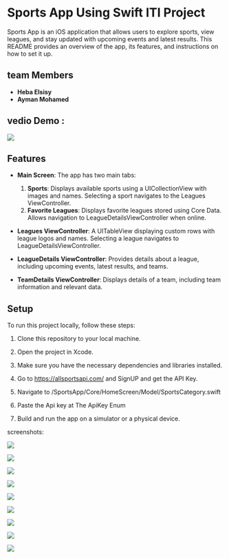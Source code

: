  # Sports App Using Swift ITI Project 
 Sports App is an iOS application that allows users to explore sports, view leagues, and stay updated with upcoming events and latest results. This README provides an overview of the app, its features, and instructions on how to set it up.

 ## team Members
 - **Heba Elsisy**
 - **Ayman Mohamed**

## vedio Demo : 

<img src="https://github.com/Ayman-Naim/Sports-App/blob/main/Screens%20/demo.gif">

## Features

- **Main Screen**: The app has two main tabs:
  1. **Sports**: Displays available sports using a UICollectionView with images and names. Selecting a sport navigates to the Leagues ViewController.
  2. **Favorite Leagues**: Displays favorite leagues stored using Core Data. Allows navigation to LeagueDetailsViewController when online.

- **Leagues ViewController**: A UITableView displaying custom rows with league logos and names. Selecting a league navigates to LeagueDetailsViewController.

- **LeagueDetails ViewController**: Provides details about a league, including upcoming events, latest results, and teams.

- **TeamDetails ViewController**: Displays details of a team, including team information and relevant data.


## Setup

To run this project locally, follow these steps:

1. Clone this repository to your local machine.

2. Open the project in Xcode.

3. Make sure you have the necessary dependencies and libraries installed.
4. Go to https://allsportsapi.com/ and SignUP and get the API Key.
5. Navigate to /SportsApp/Core/HomeScreen/Model/SportsCategory.swift
6. Paste the Api key at The ApiKey Enum
7. Build and run the app on a simulator or a physical device.

 

   



screenshots:

![](Screens/1.png)


![](Screens/2.png)


![](Screens/3.png)


![](Screens/4.png)


![](Screens/5.png)


![](Screens/6.png)


![](Screens/7.png)


![](Screens/8.png)


![](Screens/9.png)







